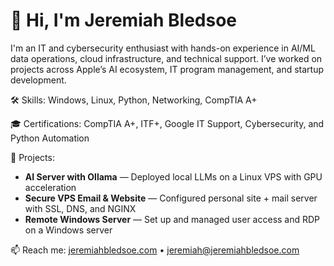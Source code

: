 # 👋 Hi, I'm Jeremiah Bledsoe

I'm an IT and cybersecurity enthusiast with hands-on experience in AI/ML data operations, cloud infrastructure, and technical support. I’ve worked on projects across Apple’s AI ecosystem, IT program management, and startup development.

🛠️ Skills: Windows, Linux, Python, Networking, CompTIA A+

🎓 Certifications: CompTIA A+, ITF+, Google IT Support, Cybersecurity, and Python Automation

🔧 Projects:
- **AI Server with Ollama** — Deployed local LLMs on a Linux VPS with GPU acceleration
- **Secure VPS Email & Website** — Configured personal site + mail server with SSL, DNS, and NGINX
- **Remote Windows Server** — Set up and managed user access and RDP on a Windows server

📫 Reach me: [jeremiahbledsoe.com](https://jeremiahbledsoe.com) • jeremiah@jeremiahbledsoe.com

